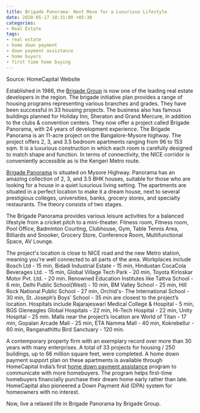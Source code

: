 ```yaml
---
title: Brigade Panorama- Next Move for a Luxurious Lifestyle
date: 2020-05-17 10:31:00 +05:30
categories:
- Real Estate
tags:
- real estate
- home down payment
- down payment assistance
- home buyers
- first time home buying
---
```



Source: HomeCapital Website


Established in 1986, the [Brigade Group](https://homecapital.in/offering) is now one of the leading real estate developers in the region. The brigade initiative plan provides a range of housing programs representing various branches and grades. They have been successful in 33 housing projects. The business also has famous buildings planned for Holiday Inn, Sheraton and Grand Mercure, in addition to the clubs & convention centers. They now offer a project called Brigade Panorama, with 24 years of development experience. The Brigade Panorama is an 11-acre project on the Bangalore-Mysore highway. The project offers 2, 3, and 3.5 bedroom apartments ranging from 96 to 153 sqm. It is a luxurious construction in which each room is carefully designed to match shape and function. In terms of connectivity, the NICE corridor is conveniently accessible as is the Kengeri Metro route.

[Brigade Panorama](https://homecapital.in/project/162/brigade-panorama) is situated on Mysore Highway. Panorama has an amazing collection of 2, 3, and 3.5 BHK houses, suitable for those who are looking for a house in a quiet luxurious living setting. The apartments are situated in a perfect location to make it a dream house, next to several prestigious colleges, universities, banks, grocery stores, and specialty restaurants. The theory consists of two stages.

The Brigade Panorama provides various leisure activities for a balanced lifestyle from a cricket pitch to a mini-theater. Fitness room, Fitness room, Pool Office, Badminton Courting, Clubhouse, Gym, Table Tennis Area, Billiards and Snooker, Grocery Store, Conference Room, Multifunctional Space, AV Lounge.

The project's location is close to NICE road and the new Metro station, meaning you're well connected to all parts of the area. Workplaces include Bosch Ltd - 15 min, Bidadi Industrial Estate - 15 min, Hindustan CocaCola Beverages Ltd. - 15 min, Global Village Tech Park - 20 min, Toyota Kirloskar Motor Pvt. Ltd. - 20 min. Renowned Education Institutes like Tattva School - 6 min, Delhi Public School(West) - 10 min, BM Valley School - 25 min, Hill Rock National Public School - 27 min, Orchid's- The International School - 30 min, St. Joseph’s Boys’ School - 35 min are closest to the project’s location. Hospitals include Rajarajeswari Medical College & Hospital - 5 min, BGS Gleneagles Global Hospitals - 22 min, Hi-Tech Hospital - 22 min, Unity Hospital - 25 min. Malls near the project’s location are World of Titan - 17 min, Gopalan Arcade Mall - 25 min, ETA Namma Mall - 40 min, Kokrebellur - 60 min, Ranganathittu Bird Sanctuary - 120 min.

A contemporary property firm with an exemplary record over more than 30 years with many enterprises. A total of 33 projects for housing / 250 buildings, up to 66 million square feet, were completed.  A home down payment support plan on these apartments is available through HomeCapital India’s first [home down payment assistance](https://homecapital.in) program to communicate with more homebuyers. The program helps first-time homebuyers financially purchase their dream home early rather than late. HomeCapital also pioneered a Down Payment Aid (DPA) system for homeowners with no interest.

Now, live a relaxed life in Brigade Panorama by Brigade Group.
